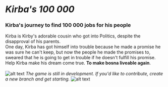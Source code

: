 # *Kirba's 100 000*
### Kirba's journey to find 100 000 jobs for his people

Kirba is Kirby's adorable cousin who got into Politics, despite the disapproval of his parents.<br>
One day, Kirba has got himself into trouble because he made a promise he was sure he can't keep, but now the people he made the promises to, sweared that he is going to get in trouble if he doesn't fulfill his promise.<br>
Help Kirba make his dream come true. **To make bosna liveable again**.
<br>
<br>
![alt text](https://github.com/TheAdnan/Kirba-s-100000/blob/master/images/kirba_init.png "kirba")
*The game is still in development. If you'd like to contribute, create a new branch and get starting.*
![alt text](https://github.com/TheAdnan/Kirba-s-100000/blob/master/images/kirba_init.png "kirba")
